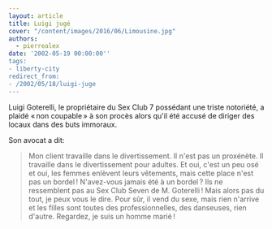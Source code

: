 ```yaml
---
layout: article
title: Luigi jugé
cover: "/content/images/2016/06/Limousine.jpg"
authors:
  - pierrealex
date: '2002-05-19 00:00:00''
tags:
- liberty-city
redirect_from:
- /2002/05/18/luigi-juge
---
```


Luigi Goterelli, le propriétaire du Sex Club 7 possédant une triste notoriété, a plaidé « non coupable » à son procès alors qu'il été accusé de diriger des locaux dans des buts immoraux.

Son avocat a dit:

> Mon client travaille dans le divertissement. Il n'est pas un proxénète. Il travaille dans le divertissement pour adultes. Et oui, c'est un peu osé et oui, les femmes enlèvent leurs vêtements, mais cette place n'est pas un bordel ! N'avez-vous jamais été à un bordel ? Ils ne ressemblent pas au Sex Club Seven de M. Goterelli ! Mais alors pas du tout, je peux vous le dire. Pour sûr, il vend du sexe, mais rien n'arrive et les filles sont toutes des professionnelles, des danseuses, rien d'autre. Regardez, je suis un homme marié !